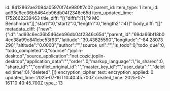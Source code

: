 id: 8412862ae2094a05970f74e980ff7c02
parent_id: 
item_type: 1
item_id: ad93c6ec36b5464eb96db04f2346c65d
item_updated_time: 1752662239463
title_diff: "[{\"diffs\":[[1,\"9 MC Benchmark\"]],\"start1\":0,\"start2\":0,\"length1\":0,\"length2\":14}]"
body_diff: "[]"
metadata_diff: {"new":{"id":"ad93c6ec36b5464eb96db04f2346c65d","parent_id":"69da66bf18b04ec38a99e841cbe53f93","latitude":"30.43825590","longitude":"-84.28073290","altitude":"0.0000","author":"","source_url":"","is_todo":0,"todo_due":0,"todo_completed":0,"source":"joplin-desktop","source_application":"net.cozic.joplin-desktop","application_data":"","order":0,"markup_language":1,"is_shared":0,"share_id":"","conflict_original_id":"","master_key_id":"","user_data":"","deleted_time":0},"deleted":[]}
encryption_cipher_text: 
encryption_applied: 0
updated_time: 2025-07-16T10:40:45.700Z
created_time: 2025-07-16T10:40:45.700Z
type_: 13
